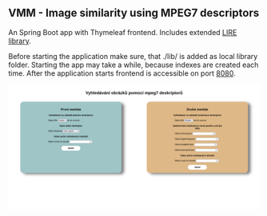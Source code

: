 ## VMM - Image similarity using MPEG7 descriptors

An Spring Boot app with Thymeleaf frontend.
Includes extended [LIRE library](https://github.com/sotnak/vmm-lire).

Before starting the application make sure, that ./lib/ is added as local library folder.
Starting the app may take a while, because indexes are created each time.
After the application starts frontend is accessible on port [8080](http://localhost:8080/).

![img.png](indexPage.png)
